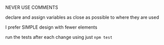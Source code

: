 NEVER USE COMMENTS

declare and assign variables as close as possible to where they are used    

I prefer SIMPLE design with fewer elements

run the tests after each change using just `npm test`